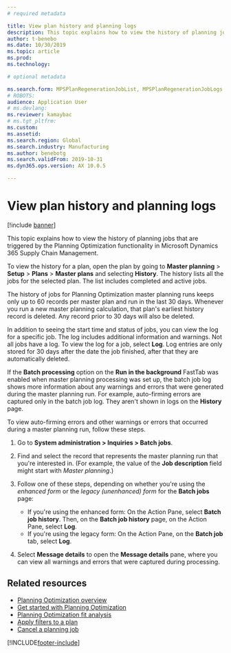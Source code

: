 ```yaml
---
# required metadata

title: View plan history and planning logs
description: This topic explains how to view the history of planning jobs that are triggered by the Planning Optimization functionality.
author: t-benebo
ms.date: 10/30/2019
ms.topic: article
ms.prod: 
ms.technology: 

# optional metadata

ms.search.form: MPSPlanRegenerationJobList, MPSPlanRegenerationJobLogs
# ROBOTS: 
audience: Application User
# ms.devlang: 
ms.reviewer: kamaybac
# ms.tgt_pltfrm: 
ms.custom: 
ms.assetid: 
ms.search.region: Global
ms.search.industry: Manufacturing
ms.author: benebotg
ms.search.validFrom: 2019-10-31
ms.dyn365.ops.version: AX 10.0.5

---
```

# View plan history and planning logs

[!include [banner](../../includes/banner.md)]

This topic explains how to view the history of planning jobs that are triggered by the Planning Optimization functionality in Microsoft Dynamics 365 Supply Chain Management.

To view the history for a plan, open the plan by going to **Master planning** \> **Setup** \> **Plans** \> **Master plans** and selecting **History**. The history lists all the jobs for the selected plan. The list includes completed and active jobs.

The history of jobs for Planning Optimization master planning runs keeps only up to 60 records per master plan and run in the last 30 days. Whenever you run a new master planning calculation, that plan's earliest history record is deleted. Any record prior to 30 days will also be deleted.

In addition to seeing the start time and status of jobs, you can view the log for a specific job. The log includes additional information and warnings. Not all jobs have a log. To view the log for a job, select **Log**. Log entries are only stored for 30 days after the date the job finished, after that they are automatically deleted.

If the **Batch processing** option on the **Run in the background** FastTab was enabled when master planning processing was set up, the batch job log shows more information about any warnings and errors that were generated during the master planning run. For example, auto-firming errors are captured only in the batch job log. They aren't shown in logs on the **History** page.

To view auto-firming errors and other warnings or errors that occurred during a master planning run, follow these steps.

1. Go to **System administration \> Inquiries \> Batch jobs**.
1. Find and select the record that represents the master planning run that you're interested in. (For example, the value of the **Job description** field might start with *Master planning*.)
1. Follow one of these steps, depending on whether you're using the *enhanced form* or the *legacy (unenhanced) form* for the **Batch jobs** page:

    - If you're using the enhanced form: On the Action Pane, select **Batch job history**. Then, on the **Batch job history** page, on the Action Pane, select **Log**.
    - If you're using the legacy form: On the Action Pane, on the **Batch job** tab, select **Log**.

1. Select **Message details** to open the **Message details** pane, where you can view all warnings and errors that were captured during processing.

## Related resources

- [Planning Optimization overview](planning-optimization-overview.md)
- [Get started with Planning Optimization](get-started.md)
- [Planning Optimization fit analysis](planning-optimization-fit-analysis.md)
- [Apply filters to a plan](plan-filters.md)
- [Cancel a planning job](cancel-planning-job.md)


[!INCLUDE[footer-include](../../../includes/footer-banner.md)]
